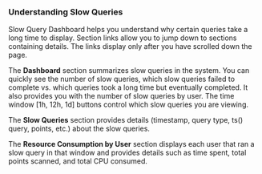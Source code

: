 ### Understanding Slow Queries

Slow Query Dashboard helps you understand why certain queries take a long time to display. Section links allow you to jump down to sections containing details. The links display only after you have scrolled down the page.

The **Dashboard** section summarizes slow queries in the system. You can quickly see the number of slow queries, which slow queries failed to complete vs. which queries took a long time but eventually completed. It also provides you with the number of slow queries by user. The time window [1h, 12h, 1d] buttons control which slow queries you are viewing. 

The **Slow Queries** section provides details (timestamp, query type, ts() query, points, etc.) about the slow queries.

The **Resource Consumption by User** section displays each user that ran a slow query in that window and provides details such as time spent, total points scanned, and total CPU consumed.
